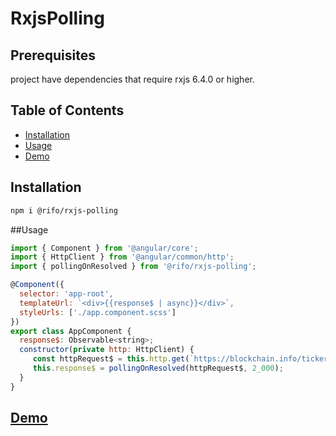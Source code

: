 # RxjsPolling


## Prerequisites
project have dependencies that require rxjs 6.4.0 or higher.

## Table of Contents

- [Installation](#installation)
- [Usage](#usage)
- [Demo](#demo)

## Installation
```sh
npm i @rifo/rxjs-polling 
```

##<a name="usage">Usage</a>
```js
import { Component } from '@angular/core';
import { HttpClient } from '@angular/common/http';
import { pollingOnResolved } from '@rifo/rxjs-polling';

@Component({
  selector: 'app-root',
  templateUrl: `<div>{{response$ | async}}</div>`,
  styleUrls: ['./app.component.scss']
})
export class AppComponent {
  response$: Observable<string>;
  constructor(private http: HttpClient) {
     const httpRequest$ = this.http.get(`https://blockchain.info/ticker`);
     this.response$ = pollingOnResolved(httpRequest$, 2_000);
  }
}
```

## [Demo](https://ofirrifo.github.io/rxjs-polling)
